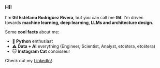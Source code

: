 ### Hi!

<!--
**gilesitorr/gilesitorr** is a ✨ _special_ ✨ repository because its `README.md` (this file) appears on your GitHub profile.

Here are some ideas to get you started:

- 🔭 I’m currently working on ...
- 🌱 I’m currently learning ...
- 👯 I’m looking to collaborate on ...
- 🤔 I’m looking for help with ...
- 💬 Ask me about ...
- 📫 How to reach me: ...
- 😄 Pronouns: ...
- ⚡ Fun fact: ...
-->
I'm __Gil Estéfano Rodríguez Rivera__, but you can call me __Gil__. I'm driven towards __machine learning, deep learning, LLMs and architecture design__.


Some __cool facts__ about me:

- 🐍 __Python__ enthusiast
- ⚠️ __Data + AI__ everything (Engineer, Scientist, Analyst, etcétera, etcétera)
- 🐱 __Instagram Cat__ conoisseur

Check out my [LinkedIn!](https://www.linkedin.com/in/gilesitorr/).
